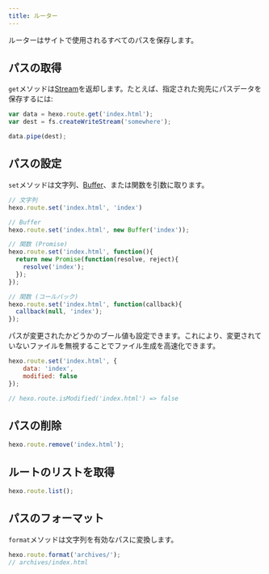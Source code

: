 ```yaml
---
title: ルーター
---
```

ルーターはサイトで使用されるすべてのパスを保存します。

## パスの取得

`get`メソッドは[Stream]を返却します。たとえば、指定された宛先にパスデータを保存するには:

``` js
var data = hexo.route.get('index.html');
var dest = fs.createWriteStream('somewhere');

data.pipe(dest);
```

## パスの設定

`set`メソッドは文字列、[Buffer]、または関数を引数に取ります。

``` js
// 文字列
hexo.route.set('index.html', 'index')

// Buffer
hexo.route.set('index.html', new Buffer('index'));

// 関数 (Promise)
hexo.route.set('index.html', function(){
  return new Promise(function(resolve, reject){
    resolve('index');
  });
});

// 関数 (コールバック)
hexo.route.set('index.html', function(callback){
  callback(null, 'index');
});
```

パスが変更されたかどうかのブール値も設定できます。これにより、変更されていないファイルを無視することでファイル生成を高速化できます。

``` js
hexo.route.set('index.html', {
    data: 'index',
    modified: false
});

// hexo.route.isModified('index.html') => false
```

## パスの削除

``` js
hexo.route.remove('index.html');
```

## ルートのリストを取得

``` js
hexo.route.list();
```

## パスのフォーマット

`format`メソッドは文字列を有効なパスに変換します。

``` js
hexo.route.format('archives/');
// archives/index.html
```

[Stream]: http://nodejs.org/api/stream.html
[Buffer]: http://nodejs.org/api/buffer.html

